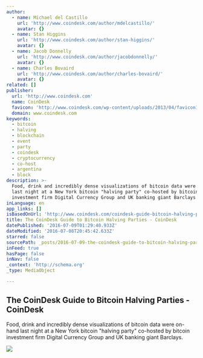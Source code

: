 ```yaml
---
author:
  - name: Michael del Castillo
    url: 'http://www.coindesk.com/author/mdelcastillo/'
    avatar: {}
  - name: Stan Higgins
    url: 'http://www.coindesk.com/author/stan-higgins/'
    avatar: {}
  - name: Jacob Donnelly
    url: 'http://www.coindesk.com/author/jacobdonnelly/'
    avatar: {}
  - name: Charles Bovaird
    url: 'http://www.coindesk.com/author/charles-bovaird/'
    avatar: {}
related: []
publisher:
  url: 'http://www.coindesk.com'
  name: CoinDesk
  favicon: 'http://www.coindesk.com/wp-content/uploads/2013/04/favicon1.ico?b6542b'
  domain: www.coindesk.com
keywords:
  - bitcoin
  - halving
  - blockchain
  - event
  - party
  - coindesk
  - cryptocurrency
  - co-host
  - argentina
  - block
description: >-
  Food, drink and incredibly dense visualizations of bitcoin data were on-hand
  last night at a New York bitcoin "halving party" co-hosted by bitcoin
  investment firm Digital Currency Group and UK banking giant Barclays.
inLanguage: en
app_links: []
isBasedOnUrl: 'http://www.coindesk.com/coindesk-guide-bitcoin-halving-parties-care/'
title: The CoinDesk Guide to Bitcoin Halving Parties - CoinDesk
datePublished: '2016-07-09T01:29:40.933Z'
dateModified: '2016-07-08T20:45:42.633Z'
starred: false
sourcePath: _posts/2016-07-09-the-coindesk-guide-to-bitcoin-halving-parties-coindesk.md
inFeed: true
hasPage: false
inNav: false
_context: 'http://schema.org'
_type: MediaObject

---
```

<article style=""><h1>The CoinDesk Guide to Bitcoin Halving Parties - CoinDesk</h1><p>Food, drink and incredibly dense visualizations of bitcoin data were on-hand last night at a New York bitcoin "halving party" co-hosted by bitcoin investment firm Digital Currency Group and UK banking giant Barclays.</p><img src="http://media.coindesk.com/2016/07/IMG_9151.jpg" /></article>